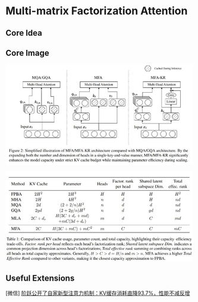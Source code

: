 # Multi-matrix Factorization Attention

## Core Idea

## Core Image
![Figure 2](fig.2.jpg)

![Table 1](table.1.jpg)

## Useful Extensions
[微信] [阶跃公开了自家新型注意力机制：KV缓存消耗直降93.7%，性能不减反增](https://mp.weixin.qq.com/s/q1HCHpzT665BeL54dNVTsA)
